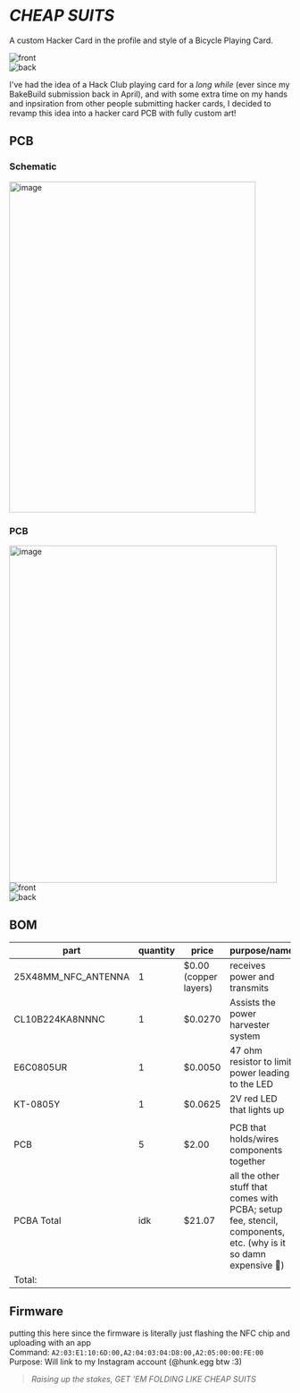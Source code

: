 # *CHEAP SUITS*
A custom Hacker Card in the profile and style of a Bicycle Playing Card.

![front](https://github.com/user-attachments/assets/0435352b-7ea9-4ebd-b27d-749e123bf929) <br/>
![back](https://github.com/user-attachments/assets/9e067e3f-5ed4-44a9-9071-4d30ffb52463) <br/>

I've had the idea of a Hack Club playing card for a *long while* (ever since my BakeBuild submission back in April), and with some extra time on my hands and inpsiration from other people submitting hacker cards, I decided to revamp this idea into a hacker card PCB with fully custom art! <br/>

## PCB
### Schematic
<img width="441" height="592" alt="image" src="https://github.com/user-attachments/assets/4aa89a34-f79d-4bcf-83b9-2ba9d751db76" /> <br/>

### PCB 
<img width="479" height="603" alt="image" src="https://github.com/user-attachments/assets/72e60ceb-b96e-43ab-a9e2-0f8beecbfb0a" /> <br/>
![front](https://github.com/user-attachments/assets/0435352b-7ea9-4ebd-b27d-749e123bf929) <br/>
![back](https://github.com/user-attachments/assets/9e067e3f-5ed4-44a9-9071-4d30ffb52463) <br/>

## BOM
| part | quantity | price | purpose/name |
| --- | --- | --- | --- |
| 25X48MM_NFC_ANTENNA | 1 | $0.00 (copper layers)| receives power and transmits 
| CL10B224KA8NNNC | 1 | $0.0270 | Assists the power harvester system |
| E6C0805UR | 1 | $0.0050 | 47 ohm resistor to limit power leading to the LED | 
| KT-0805Y | 1 | $0.0625 | 2V red LED that lights up |
| | | |
| PCB | 5 | $2.00 | PCB that holds/wires components together |
| PCBA Total | idk | $21.07 | all the other stuff that comes with PCBA; setup fee, stencil, components, etc. (why is it so damn expensive 🥀) |
| Total: | | |

## Firmware
putting this here since the firmware is literally just flashing the NFC chip and uploading with an app <br/>
Command: `A2:03:E1:10:6D:00,A2:04:03:04:D8:00,A2:05:00:00:FE:00` <br/>
Purpose: Will link to my Instagram account (@hunk.egg btw :3)

> *Raising up the stakes, GET 'EM FOLDING LIKE CHEAP SUITS*
